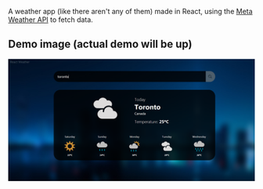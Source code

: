 A weather app (like there aren't any of them) made in React, using the [Meta Weather API](https://www.metaweather.com/api/) to fetch data.

## Demo image (actual demo will be up)

![alt text](https://github.com/VasilisG/React-Weather-App/blob/master/src/assets/demo_image.png)